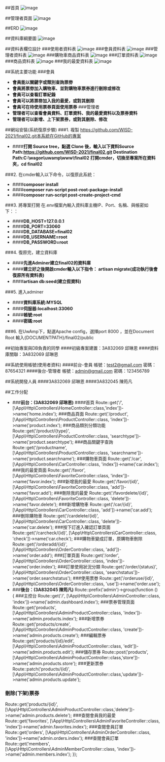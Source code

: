 ##首頁
![image](https://raw.githubusercontent.com/WISD-2021/final02/master/public/img/home1.jpg)

##管理者頁面
![image](https://raw.githubusercontent.com/WISD-2021/final02/master/public/img/home2.jpg)

##ERD
![image](https://raw.githubusercontent.com/WISD-2021/final02/master/public/img/erd1.jpg)

##資料庫綱要圖
![image](https://raw.githubusercontent.com/WISD-2021/final02/master/public/img/erd2.jpg)

##資料表欄位設計
###使用者資料表
![image](https://raw.githubusercontent.com/WISD-2021/final02/master/public/img/t1.jpg)
###會員資料表
![image](https://raw.githubusercontent.com/WISD-2021/final02/master/public/img/t2.jpg)
###管理者資料表
![image](https://raw.githubusercontent.com/WISD-2021/final02/master/public/img/t3.jpg)
###購物車商品資料表
![image](https://raw.githubusercontent.com/WISD-2021/final02/master/public/img/t4.jpg)
###訂單資料表
![image](https://raw.githubusercontent.com/WISD-2021/final02/master/public/img/t5.jpg)
###商品資料表
![image](https://raw.githubusercontent.com/WISD-2021/final02/master/public/img/t6.jpg)
###我的最愛資料表
![image](https://raw.githubusercontent.com/WISD-2021/final02/master/public/img/t7.jpg)

##系統主要功能
###會員
- **會員能以關鍵字或類別查詢票劵**
- **會員將票劵加入購物車、並對購物車票券進行刪除或修改**
- **會員可以查看訂單紀錄**
- **會員可以將票劵加入我的最愛，或對其刪除**
- **會員可在待使用票券頁面使用票券**
###管理者
- **管理者可以查看會員資料、訂單資料、我的最愛資料以及票券資料**
- **管理者可以新增、上下架票券，或對其刪除、修改**

##網站安裝(系統復原步驟)
###1. 複製 https://github.com/WISD-2021/final02.git本系統在GitHub的專案
- ####**打開 Source tree，點選 Clone 後，輸入以下資料Source Path:https://github.com/WISD-2021/final02.git Destination Path:C:\wagon\uwamp\www\final02 打開cmder，切換至專案所在資料夾，cd final02**

###2. 在cmder輸入以下命令，以復原此系統：
- ####**composer install**
- ####**composer run‐script post‐root‐package‐install**
- ####**composer run‐script post‐create‐project‐cmd** 

###3. 將專案打開 在.env檔案內輸入資料庫主機IP、Port、名稱、與帳密如下：：
- ####**DB_HOST=127.0.0.1**
- ####**DB_PORT=33060**
- ####**DB_DATABASE=final02**
- ####**DB_USERNAME=root**
- ####**DB_PASSWORD=root**

###4. 復原完，建立資料庫
- ####**先進Adminer建立final02的資料庫**
- ####**建立好之後開啟cmder輸入以下指令： artisan migrate(成功執行後會復原所有資料表)**
- ####**artisan db:seed(建立假資料)**

###5. 進入adminer
- ####**資料庫系統:MYSQL**
- ####**伺服器:localhost:33060**
- ####**帳號:root**
- ####**密碼:root**

###6. 在UwAmp下，點選Apache config，選擇port 8000 ，並在Document Root 輸入{DOCUMENTPATH}/final02/public

##初始專案與DB負責的同學
####初級專案建置：3A832069  邱琳恩
####資料庫關聯：3A832069  邱琳恩

##系統使用帳號(使用者資料)
####前台-會員 帳號：test2@gmail.com  密碼：87654321
####後台-管理者 帳號：admin@gmail.com 密碼：123456789

##系統開發人員
####3A832069 邱琳恩
####3A832045 陳筠凡

##工作分配
- ###**前台：(3A832069 邱琳恩)**
####首頁
Route::get('/', [\App\Http\Controllers\HomeController::class,'index'])->name('home.index');
###商品頁面
Route::get('/product', [\App\Http\Controllers\ProductController::class, 'index'])->name('product.index');
###商品類別分類功能
Route::get('/product/{type}', [\App\Http\Controllers\ProductController::class, 'searchtype'])->name('product.searchtype');
###商品關鍵字查詢
Route::get('/productname', [\App\Http\Controllers\ProductController::class, 'searchname'])->name('product.searchname');
###購物車頁面
Route::get('/car', [\App\Http\Controllers\CarController::class, 'index'])->name('car.index');
###我的最愛頁面
Route::get('/favor', [\App\Http\Controllers\FavoriteController::class, 'index'])->name('favor.index');
###新增我的最愛
Route::get('/favor/{id}', [\App\Http\Controllers\FavoriteController::class, 'add'])->name('favor.add'); 
###刪除我的最愛
Route::get('/favordelete/{id}', [\App\Http\Controllers\FavoriteController::class, 'delete'])->name('favor.delete');
###新增購物車
Route::get('/car/{id}', [\App\Http\Controllers\CarController::class, 'add'])->name('car.add');
###刪除購物車
Route::get('/cardelete/{id}', [\App\Http\Controllers\CarController::class, 'delete'])->name('car.delete');
###按下訂進入確認訂單頁面
Route::get('/carcheck/{id}', [\App\Http\Controllers\CarController::class, 'check'])->name('car.check');
###購物車變成訂單，原購物車刪除
Route::get('/orderadd/{id}', [\App\Http\Controllers\OrderController::class, 'add'])->name('order.add');
###訂單頁面
Route::get('/order', [\App\Http\Controllers\OrderController::class, 'index'])->name('order.index');
###訂單使用狀況分類
Route::get('/order/{status}', [\App\Http\Controllers\OrderController::class, 'searchstatus'])->name('order.searchstatus');
###使用票劵
Route::get('/orderuse/{id}', [\App\Http\Controllers\OrderController::class, 'use'])->name('order.use');
- ###**後台：(3A832045 陳筠凡)**
Route::prefix('admin')->group(function () {
###主控台
Route::get('/', [\App\Http\Controllers\AdminController::class, 'index'])->name('admin.dashboard.index');
###票券管理頁面
Route::get('products', [\App\Http\Controllers\AdminProductController::class, 'index'])->name('admin.products.index');
###新增票券
Route::get('products/create', [\App\Http\Controllers\AdminProductController::class, 'create'])->name('admin.products.create');
###編輯票券
Route::get('products/{id}/edit', [\App\Http\Controllers\AdminProductController::class, 'edit'])->name('admin.products.edit');
###儲存票券
Route::post('products',[\App\Http\Controllers\AdminProductController::class,'store'])->name('admin.products.store');
###更新票券
Route::patch('products/{id}',[\App\Http\Controllers\AdminProductController::class,'update'])->name('admin.products.update');
### 刪除(下架)票券
Route::get('products/{id}',[\App\Http\Controllers\AdminProductController::class,'delete'])->name('admin.products.delete');
###查閱會員我的最愛
Route::get('favorites', [\App\Http\Controllers\AdminFavoriteController::class, 'index'])->name('admin.favorites.index');
###查閱會員訂單
Route::get('orders', [\App\Http\Controllers\AdminOrderController::class, 'index'])->name('admin.orders.index');
###查閱會員訂單
Route::get('members', [\App\Http\Controllers\AdminMemberController::class, 'index'])->name('admin.members.index');
});








